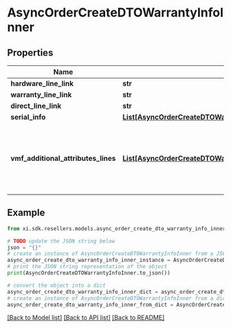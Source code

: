 # AsyncOrderCreateDTOWarrantyInfoInner


## Properties

Name | Type | Description | Notes
------------ | ------------- | ------------- | -------------
**hardware_line_link** | **str** |  | [optional] 
**warranty_line_link** | **str** |  | [optional] 
**direct_line_link** | **str** |  | [optional] 
**serial_info** | [**List[AsyncOrderCreateDTOWarrantyInfoInnerSerialInfoInner]**](AsyncOrderCreateDTOWarrantyInfoInnerSerialInfoInner.md) |  | [optional] 
**vmf_additional_attributes_lines** | [**List[AsyncOrderCreateDTOWarrantyInfoInnerVmfAdditionalAttributesLinesInner]**](AsyncOrderCreateDTOWarrantyInfoInnerVmfAdditionalAttributesLinesInner.md) | The object containing the list of fields required at a line level by the vendor. | [optional] 

## Example

```python
from xi.sdk.resellers.models.async_order_create_dto_warranty_info_inner import AsyncOrderCreateDTOWarrantyInfoInner

# TODO update the JSON string below
json = "{}"
# create an instance of AsyncOrderCreateDTOWarrantyInfoInner from a JSON string
async_order_create_dto_warranty_info_inner_instance = AsyncOrderCreateDTOWarrantyInfoInner.from_json(json)
# print the JSON string representation of the object
print(AsyncOrderCreateDTOWarrantyInfoInner.to_json())

# convert the object into a dict
async_order_create_dto_warranty_info_inner_dict = async_order_create_dto_warranty_info_inner_instance.to_dict()
# create an instance of AsyncOrderCreateDTOWarrantyInfoInner from a dict
async_order_create_dto_warranty_info_inner_from_dict = AsyncOrderCreateDTOWarrantyInfoInner.from_dict(async_order_create_dto_warranty_info_inner_dict)
```
[[Back to Model list]](../README.md#documentation-for-models) [[Back to API list]](../README.md#documentation-for-api-endpoints) [[Back to README]](../README.md)


